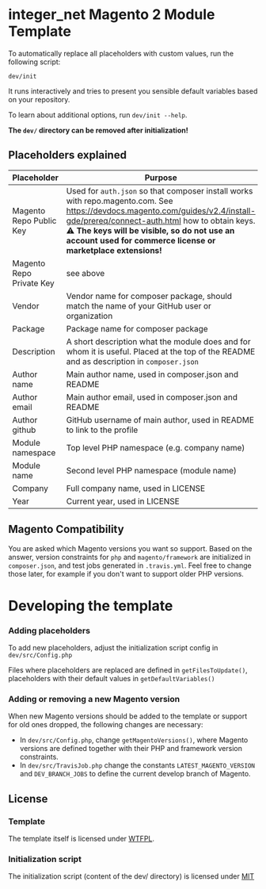# integer_net Magento 2 Module Template

To automatically replace all placeholders with custom values, run the following script:

```
dev/init
```

It runs interactively and tries to present you sensible default variables based on your repository.


To learn about additional options, run `dev/init --help`. 

**The `dev/` directory can be removed after initialization!**

## Placeholders explained

| Placeholder    | Purpose |
| -------------- | ------- |
| Magento Repo Public Key | Used for `auth.json` so that composer install works with repo.magento.com. See https://devdocs.magento.com/guides/v2.4/install-gde/prereq/connect-auth.html how to obtain keys. <br>⚠ **The keys will be visible, so do not use an account used for commerce license or marketplace extensions!** |
| Magento Repo Private Key | see above |
| Vendor | Vendor name for composer package, should match the name of your GitHub user or organization |
| Package | Package name for composer package |
| Description | A short description what the module does and for whom it is useful. Placed at the top of the README and as description in `composer.json` |
| Author name | Main author name, used in composer.json and README |
| Author email | Main author email, used in composer.json and README |
| Author github | GitHub username of main author, used in README to link to the profile |
| Module namespace | Top level PHP namespace (e.g. company name) |
| Module name | Second level PHP namespace (module name) |
| Company | Full company name, used in LICENSE |
| Year | Current year, used in LICENSE |

## Magento Compatibility

You are asked which Magento versions you want so support. Based on the answer, version constraints for `php` and `magento/framework` are initialized in `composer.json`, and test jobs generated in `.travis.yml`. Feel free to change those later, for example if you don't want to support older PHP versions.

# Developing the template

### Adding placeholders

To add new placeholders, adjust the initialization script config in `dev/src/Config.php`

Files where placeholders are replaced are defined in `getFilesToUpdate()`, placeholders with their default values in `getDefaultVariables()`

### Adding or removing a new Magento version

When new Magento versions should be added to the template or support for old ones dropped, the following changes are necessary:

- In `dev/src/Config.php`, change `getMagentoVersions()`, where Magento versions are defined together with their PHP and framework version constraints.
- In `dev/src/TravisJob.php` change the constants `LATEST_MAGENTO_VERSION` and `DEV_BRANCH_JOBS` to define the current develop branch of Magento.


## License

### Template

The template itself is licensed under [WTFPL](http://www.wtfpl.net/txt/copying/).

### Initialization script

The initialization script (content of the dev/ directory) is licensed under [MIT](./LICENSE)
